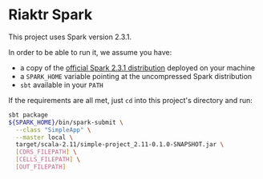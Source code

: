 Riaktr Spark
============

This project uses Spark version 2.3.1.

In order to be able to run it, we assume you have:
- a copy of the [official Spark 2.3.1 distribution](https://www.apache.org/dyn/closer.lua/spark/spark-2.3.1/spark-2.3.1-bin-hadoop2.7.tgz)
deployed on your machine
- a `SPARK_HOME` variable pointing at the uncompressed Spark distribution
- `sbt` available in your `PATH`

If the requirements are all met, just `cd` into this project's directory and run:

```bash
sbt package
${SPARK_HOME}/bin/spark-submit \
  --class "SimpleApp" \
  --master local \
  target/scala-2.11/simple-project_2.11-0.1.0-SNAPSHOT.jar \
  [CDRS_FILEPATH] \
  [CELLS_FILEPATH] \
  [OUT_FILEPATH]
```
